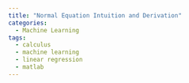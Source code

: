 ```yaml
---
title: "Normal Equation Intuition and Derivation"
categories:
  - Machine Learning
tags:
  - calculus
  - machine learning
  - linear regression
  - matlab
---
```

